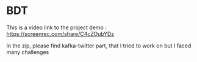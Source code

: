 # BDT

This is a video link to the project demo : https://screenrec.com/share/C4cZOubYDz

In the zip, please find kafka-twitter part, that I tried to work on but I faced many challenges
